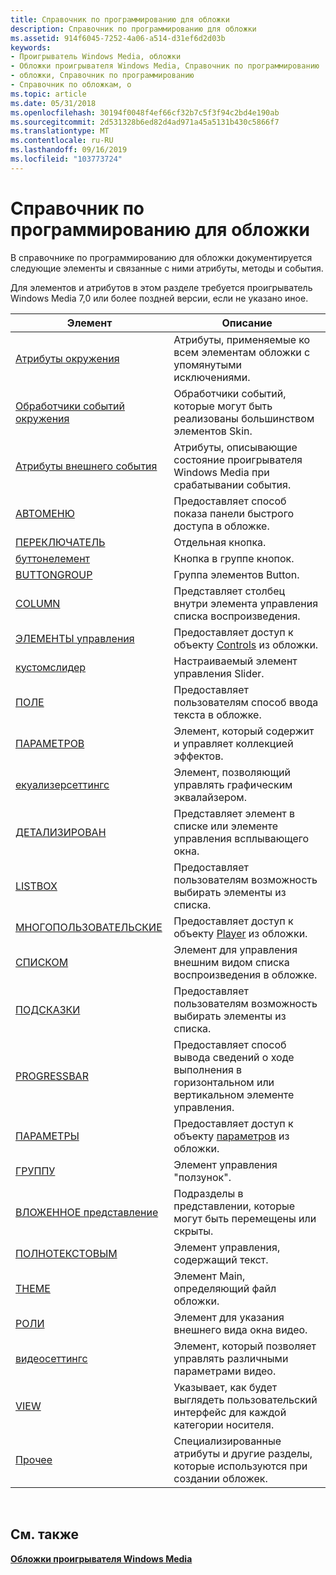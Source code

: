 ```yaml
---
title: Справочник по программированию для обложки
description: Справочник по программированию для обложки
ms.assetid: 914f6045-7252-4a06-a514-d31ef6d2d03b
keywords:
- Проигрыватель Windows Media, обложки
- Обложки проигрывателя Windows Media, Справочник по программированию
- обложки, Справочник по программированию
- Справочник по обложкам, о
ms.topic: article
ms.date: 05/31/2018
ms.openlocfilehash: 30194f0048f4ef66cf32b7c5f3f94c2bd4e190ab
ms.sourcegitcommit: 2d531328b6ed82d4ad971a45a5131b430c5866f7
ms.translationtype: MT
ms.contentlocale: ru-RU
ms.lasthandoff: 09/16/2019
ms.locfileid: "103773724"
---
```

# <a name="skin-programming-reference"></a>Справочник по программированию для обложки

В справочнике по программированию для обложки документируется следующие элементы и связанные с ними атрибуты, методы и события.

Для элементов и атрибутов в этом разделе требуется проигрыватель Windows Media 7,0 или более поздней версии, если не указано иное.



| Элемент                                                  | Описание                                                                         |
|----------------------------------------------------------|-------------------------------------------------------------------------------------|
| [Атрибуты окружения](ambient-attributes.md)             | Атрибуты, применяемые ко всем элементам обложки с упомянутыми исключениями.                   |
| [Обработчики событий окружения](ambient-event-handlers.md)     | Обработчики событий, которые могут быть реализованы большинством элементов Skin.                       |
| [Атрибуты внешнего события](ambient-event-attributes.md) | Атрибуты, описывающие состояние проигрывателя Windows Media при срабатывании события.      |
| [АВТОМЕНЮ](automenu-element.md)                         | Предоставляет способ показа панели быстрого доступа в обложке.                         |
| [ПЕРЕКЛЮЧАТЕЛЬ](button-element.md)                             | Отдельная кнопка.                                                                |
| [буттонелемент](buttonelement-element.md)               | Кнопка в группе кнопок.                                                     |
| [BUTTONGROUP](buttongroup-element.md)                   | Группа элементов Button.                                                         |
| [COLUMN](column-element.md)                             | Представляет столбец внутри элемента управления списка воспроизведения.                                      |
| [ЭЛЕМЕНТЫ управления](controls-element.md)                         | Предоставляет доступ к объекту [Controls](controls-object.md) из обложки.   |
| [кустомслидер](customslider-element.md)                 | Настраиваемый элемент управления Slider.                                                      |
| [ПОЛЕ](editbox-element.md)                           | Предоставляет пользователям способ ввода текста в обложке.                               |
| [ПАРАМЕТРОВ](effects-element.md)                           | Элемент, который содержит и управляет коллекцией эффектов.                      |
| [екуализерсеттингс](equalizersettings-element.md)       | Элемент, позволяющий управлять графическим эквалайзером.                          |
| [ДЕТАЛИЗИРОВАН](item-element.md)                                 | Представляет элемент в списке или элементе управления всплывающего окна.                                 |
| [LISTBOX](listbox-element.md)                           | Предоставляет пользователям возможность выбирать элементы из списка.                               |
| [МНОГОПОЛЬЗОВАТЕЛЬСКИЕ](player-element.md)                             | Предоставляет доступ к объекту [Player](player-object.md) из обложки.       |
| [СПИСКОМ](playlist-element.md)                         | Элемент для управления внешним видом списка воспроизведения в обложке.              |
| [ПОДСКАЗКИ](popup-element.md)                               | Предоставляет пользователям возможность выбирать элементы из списка.                               |
| [PROGRESSBAR](progressbar-element.md)                   | Предоставляет способ вывода сведений о ходе выполнения в горизонтальном или вертикальном элементе управления. |
| [ПАРАМЕТРЫ](settings-element.md)                         | Предоставляет доступ к объекту [параметров](settings-object.md) из обложки.   |
| [ГРУППУ](slider-element.md)                             | Элемент управления "ползунок".                                                                   |
| [ВЛОЖЕННОЕ представление](subview-element.md)                           | Подразделы в представлении, которые могут быть перемещены или скрыты.                              |
| [ПОЛНОТЕКСТОВЫМ](text-element.md)                                 | Элемент управления, содержащий текст.                                                          |
| [THEME](theme-element.md)                               | Элемент Main, определяющий файл обложки.                                           |
| [РОЛИ](video-element.md)                               | Элемент для указания внешнего вида окна видео.                         |
| [видеосеттингс](videosettings-element.md)               | Элемент, который позволяет управлять различными параметрами видео.                              |
| [VIEW](view-element.md)                                 | Указывает, как будет выглядеть пользовательский интерфейс для каждой категории носителя.       |
| [Прочее](miscellaneous.md)                       | Специализированные атрибуты и другие разделы, которые используются при создании обложек.    |



 

## <a name="related-topics"></a>См. также

<dl> <dt>

[**Обложки проигрывателя Windows Media**](windows-media-player-skins.md)
</dt> </dl>

 

 





